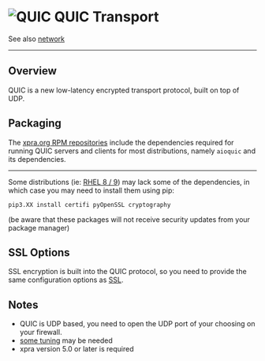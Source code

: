 # ![QUIC](../images/icons/quic.png) QUIC Transport

See also [network](README.md)

***

## Overview

QUIC is a new low-latency encrypted transport protocol, built on top of UDP.

## Packaging
The [xpra.org RPM repositories](https://github.com/Xpra-org/xpra/wiki/Download) include the dependencies required
for running QUIC servers and clients for most distributions, namely `aioquic` and its dependencies.

---

Some distributions (ie: [RHEL 8 / 9](https://github.com/Xpra-org/xpra/issues/4670)) may lack some of the dependencies,
in which case you may need to install them using pip:
```shell
pip3.XX install certifi pyOpenSSL cryptography
```
(be aware that these packages will not receive security updates from your package manager)

## SSL Options
SSL encryption is built into the QUIC protocol, so you need to provide the same
configuration options as [SSL](SSL.md).

## Notes
* QUIC is UDP based, you need to open the UDP port of your choosing on your firewall.
* [some tuning](https://github.com/Xpra-org/xpra/issues/3376#issuecomment-1311271256) may be needed
* xpra version 5.0 or later is required
